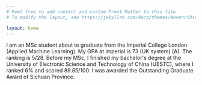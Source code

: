 ```yaml
---
# Feel free to add content and custom Front Matter to this file.
# To modify the layout, see https://jekyllrb.com/docs/themes/#overriding-theme-defaults

layout: home
---
```

I am an MSc student about to graduate from the Imperial College London (Applied Machine Learning). My GPA at imperial is 73 (UK system) (A). The ranking is 5/28. Before my MSc, I finished my bachelor's degree at the University of Electronic Science and Technology of China (UESTC), where I ranked 6% and scored 89.85/100. I was awarded the Outstanding Graduate Award of Sichuan Province. 
